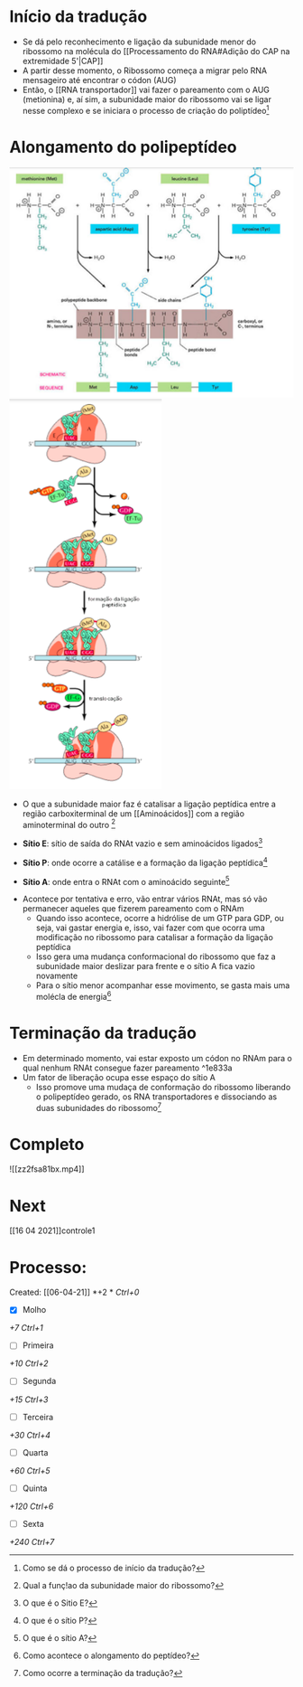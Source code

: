 # Início da tradução
+ Se dá pelo reconhecimento e ligação da subunidade menor do ribossomo na molécula do [[Processamento do RNA#Adição do CAP na extremidade 5'|CAP]]
+ A partir desse momento, o Ribossomo começa a migrar pelo RNA mensageiro até encontrar o códon (AUG)
+ Então, o [[RNA transportador]] vai fazer o pareamento com o AUG (metionina) e, aí sim, a subunidade maior do ribossomo vai se ligar nesse complexo e se iniciara o processo de criação do poliptídeo[^910595]

[^910595]: Como se dá o processo de início da tradução?

# Alongamento do polipeptídeo
![Pasted image 20210406215711.png](Pasted%20image%2020210406215711.png)
![Pasted image 20210406220611.png](Pasted%20image%2020210406220611.png)
+ O que a subunidade maior faz é catalisar a ligação peptídica entre a região carboxiterminal de um [[Aminoácidos]] com a região aminoterminal do outro [^300885]

[^300885]: Qual a funç!ao da subunidade maior do ribossomo?

+ **Sítio E**: sítio de saída do RNAt vazio e sem aminoácidos ligados[^873997]

[^873997]: O que é o Sitio E?

+ **Sítio P**: onde ocorre a catálise e a formação da ligação peptídica[^650166]

[^650166]: O que é o sítio P?

+ **Sítio A**: onde entra o RNAt com o aminoácido seguinte[^808780]

[^808780]: O que é o sítio A?

+ Acontece por tentativa e erro, vão entrar vários RNAt, mas só vão permanecer aqueles que fizerem pareamento com o RNAm
	+ Quando isso acontece, ocorre a hidrólise de um GTP para GDP, ou seja, vai gastar energia e, isso, vai fazer com que ocorra uma modificação no ribossomo para catalisar a formação da ligação peptídica
	+ Isso gera uma mudança conformacional do ribossomo que faz a subunidade maior deslizar para frente e o sítio A fica vazio novamente
	+ Para o sítio menor acompanhar esse movimento, se gasta mais uma molécla de energia[^186526]

[^186526]: Como acontece o alongamento do peptídeo?


# Terminação da tradução
+ Em determinado momento, vai estar exposto um códon no RNAm para o qual nenhum RNAt consegue fazer pareamento ^1e833a
+ Um fator de liberação ocupa esse espaço do sítio A
	+ Isso promove uma mudaça de conformação do ribossomo liberando o polipeptídeo gerado, os RNA transportadores e dissociando as duas subunidades do ribossomo[^705561]

[^705561]: Como ocorre a terminação da tradução?


# Completo
![[zz2fsa81bx.mp4]]

# Next
[[16 04 2021]]controle1
# Processo:
Created: [[06-04-21]]
*+2 *  *Ctrl+0*
- [x] Molho  

*+7*  *Ctrl+1*

- [ ] Primeira 

*+10*  *Ctrl+2*

- [ ] Segunda

*+15*  *Ctrl+3*

- [ ] Terceira 

*+30*  *Ctrl+4*

- [ ] Quarta 

*+60*  *Ctrl+5*

- [ ] Quinta 

*+120*  *Ctrl+6*

- [ ] Sexta 

*+240*  *Ctrl+7*